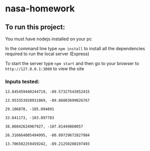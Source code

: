 # nasa-homework

## To run this project:

You must have nodejs installed on your pc

In the command line type `npm install` to install all the dependencies required to run the local server (Express)

To start the server type `npm start` and then go to your browser to `http://127.0.0.1:3000` to view the site

### Inputs tested:


`13.845459440244719, -89.57327543952415`

`13.953353928931069, -89.86803699026767`

`29.106870, -105.094891`

`33.641173, -103.897783`

`38.86042624967927, -107.01449860057`

`26.316664805494995, -80.89729672827984`

`13.706502259459242, -89.21250208197493`